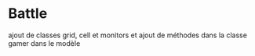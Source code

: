 Battle
======

ajout de classes grid, cell et monitors et ajout de méthodes dans la classe gamer dans le modèle
